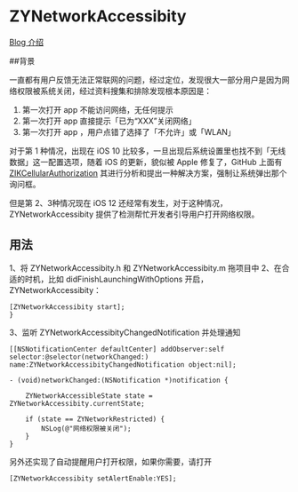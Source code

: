 # ZYNetworkAccessibity


[Blog 介绍](http://ziecho.com/post/ios/ios-wang-luo-quan-xian-bei-guan-bi-jian-ce)


##背景

一直都有用户反馈无法正常联网的问题，经过定位，发现很大一部分用户是因为网络权限被系统关闭，经过资料搜集和排除发现根本原因是：

1. 第一次打开 app 不能访问网络，无任何提示
2. 第一次打开 app 直接提示「已为“XXX”关闭网络」
3. 第一次打开 app ，用户点错了选择了「不允许」或「WLAN」

对于第 1 种情况，出现在 iOS 10 比较多，一旦出现后系统设置里也找不到「无线数据」这一配置选项，随着 iOS 的更新，貌似被 Apple 修复了，GitHub 上面有 [ZIKCellularAuthorization](https://github.com/Zuikyo/ZIKCellularAuthorization) 其进行分析和提出一种解决方案，强制让系统弹出那个询问框。

但是第 2、3种情况现在 iOS 12 还经常有发生，对于这种情况，ZYNetworkAccessibity 提供了检测帮忙开发者引导用户打开网络权限。


## 用法

1、将 ZYNetworkAccessibity.h 和 ZYNetworkAccessibity.m 拖项目中
2、在合适的时机，比如 didFinishLaunchingWithOptions 开启，ZYNetworkAccessibity：
```objc
[ZYNetworkAccessibity start];
}
```
3、监听 ZYNetworkAccessibityChangedNotification 并处理通知

```objc
[[NSNotificationCenter defaultCenter] addObserver:self selector:@selector(networkChanged:) name:ZYNetworkAccessibityChangedNotification object:nil];
```

```objc
- (void)networkChanged:(NSNotification *)notification {
    
    ZYNetworkAccessibleState state = ZYNetworkAccessibity.currentState;

    if (state == ZYNetworkRestricted) {
        NSLog(@"网络权限被关闭");
    }
}
```

另外还实现了自动提醒用户打开权限，如果你需要，请打开

```objc
[ZYNetworkAccessibity setAlertEnable:YES];
```






